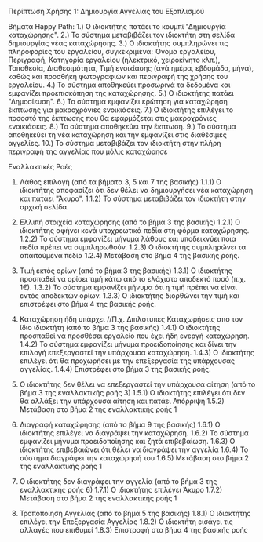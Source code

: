 Περίπτωση Χρήσης 1: Δημιουργία Αγγελίας του Εξοπλισμού

Βήματα Happy Path:
1.) Ο ιδιοκτήτης πατάει το κουμπί "Δημιουργία καταχώρησης".
2.) Το σύστημα μεταβιβάζει τον ιδιοκτήτη στη σελίδα δημιουργίας νέας καταχώρησης.
3.) Ο ιδιοκτήτης συμπληρώνει τις πληροφορίες του εργαλείου, συγκεκριμένα: Όνομα εργαλείου, Περιγραφή, Κατηγορία εργαλείου (ηλεκτρικό, χειροκίνητο κλπ.), Τοποθεσία, Διαθεσιμότητα, Τιμή ενοικίασης (ανά ημέρα, εβδομάδα, μήνα), καθώς και προσθήκη φωτογραφιών και περιγραφή της χρήσης του εργαλείου.
4.) Το σύστημα αποθηκεύει προσωρινά τα δεδομένα και εμφανίζει προεπισκόπηση της καταχώρησης.
5.) Ο ιδιοκτήτης πατάει "Δημοσίευση".
6.) Το σύστημα εμφανίζει ερώτηση για καταχώρηση έκπτωσης για μακροχρόνιες ενοικιάσεις.
7.) Ο ιδιοκτήτης επιλέγει το ποσοστό της έκπτωσης που θα εφαρμόζεται στις μακροχρόνιες ενοικιάσεις.
8.) Το σύστημα αποθηκεύει την έκπτωση.
9.) Το σύστημα αποθηκεύει τη νέα καταχώρηση και την εμφανίζει στις διαθέσιμες αγγελίες.
10.) Το σύστημα μεταβιβάζει τον ιδιοκτήτη στην πλήρη περιγραφή της αγγελίας που μόλις καταχώρησε

Εναλλακτικές Ροές
1. Λάθος επιλογή (από τα βήματα 3, 5 και 7 της βασικής)
1.1.1) Ο ιδιοκτήτης αποφασίζει ότι δεν θέλει να δημιουργήσει νέα καταχώρηση και πατάει "Άκυρο".
1.1.2) Το σύστημα μεταβιβάζει τον ιδιοκτήτη στην αρχική σελίδα.

2. Ελλιπή στοιχεία καταχώρησης (από το βήμα 3 της βασικής)
1.2.1) Ο ιδιοκτήτης αφήνει κενά υποχρεωτικά πεδία στη φόρμα καταχώρησης.
1.2.2) Το σύστημα εμφανίζει μήνυμα λάθους και υποδεικνύει ποια πεδία πρέπει να συμπληρωθούν.
1.2.3) Ο ιδιοκτήτης συμπληρώνει τα απαιτούμενα πεδία 
1.2.4) Μετάβαση στο βήμα 4 της βασικής ροής.

3. Τιμή εκτός ορίων (από το βήμα 3 της βασικής)
1.3.1) Ο ιδιοκτήτης προσπαθεί να ορίσει τιμή κάτω από το ελάχιστο αποδεκτό ποσό (π.χ. 1€).
1.3.2) Το σύστημα εμφανίζει μήνυμα ότι η τιμή πρέπει να είναι εντός αποδεκτών ορίων.
1.3.3) Ο ιδιοκτήτης διορθώνει την τιμή και επιστρέφει στο βήμα 4 της βασικής ροής.

4. Καταχώρηση ήδη υπάρχει //Π.χ. Διπλοτυπες Καταχωρήσεις απο τον ίδιο ιδιοκτήτη (από το βήμα 3 της βασικής)
1.4.1) Ο ιδιοκτήτης προσπαθεί να προσθέσει εργαλείο που έχει ήδη ενεργή καταχώρηση.
1.4.2) Το σύστημα εμφανίζει μήνυμα προειδοποίησης και δίνει την επιλογή επεξεργαστεί την υπάρχουσα καταχώρηση.
1.4.3) Ο ιδιοκτήτης επιλέγει ότι θα προχωρήσει με την επεξεργασία της υπάρχουσας αγγελίας.
1.4.4) Επιστρέφει στο βήμα 3 της βασικής ροής.

5. Ο ιδιοκτήτης δεν θέλει να επεξεργαστεί την υπάρχουσα αίτηση (από το βήμα 3 της εναλλακτικής ροής 3)
1.5.1) Ο ιδιοκτήτης επιλέγει ότι δεν θα αλλάξει την υπάρχουσα αίτηση και πατάει Απόρριψη
1.5.2) Μετάβαση στο βήμα 2 της εναλλακτικής ροής 1

6. Διαγραφή καταχώρησης (από το βήμα 9 της βασικής)
1.6.1) Ο ιδιοκτήτης επιλέγει να διαγράψει την καταχώρηση.
1.6.2) Το σύστημα εμφανίζει μήνυμα προειδοποίησης και ζητά επιβεβαίωση.
1.6.3) Ο ιδιοκτήτης επιβεβαιώνει ότι θέλει να διαγράψει την αγγελία
1.6.4) Το σύστημα διαγράφει την καταχώρησή του
1.6.5) Μετάβαση στο βήμα 2 της εναλλακτικής ροής 1

7. Ο ιδιοκτήτης δεν διαγράφει την αγγελία (από το βήμα 3 της εναλλακτικής ροής 6)
1.7.1) Ο ιδιοκτήτης επιλέγει Άκυρο
1.7.2) Μετάβαση στο βήμα 2 της εναλλακτικής ροής 1

8. Τροποποίηση Αγγελίας (από το βήμα 5 της βασικής)
1.8.1) Ο ιδιοκτήτης επιλέγει την Επεξεργασία Αγγελίας
1.8.2) Ο ιδιοκτήτη εισάγει τις αλλαγές που επιθυμεί
1.8.3) Επιστροφή στο βήμα 4 της βασικής ροής

<!-- 7. Απόδοση της καταχώρησής
7.1) Ο ιδιοκτήτης πατάει πάνω στην αγγελία.
7.2) Το σύστημα εμφανίζει την απόδοση της καταχώρησής του (προβολές, αποθηκεύσεις, αιτήματα).
7.3) Ο ιδιοκτήτης πατάει το κουμπί εξόδου.
7.4) Το σύστημα μεταβιβάζει τον ιδιοκτήτη στην αρχική σελίδα. -->

<!-- 8. Διαγραφή ανενεργών αγγελιών
8.1) Το σύστημα εντοπίζει αγγελίες που δεν έχουν ανανεωθεί ή δεν χρησιμοποιούνται για ένα προκαθορισμένο χρονικό διάστημα.
8.2) Το σύστημα ενημερώνει τον ιδιοκτήτη ή τον διαχειριστή της αγγελίας με ειδοποίηση για την ανενεργή κατάσταση.
8.3) Ο ιδιοκτήτης/διαχειριστής επιλέγει να διαγράψει την ανενεργή αγγελία.
8.4) Το σύστημα ζητά επιβεβαίωση για τη διαγραφή.
8.5) Αν επιβεβαιωθεί, το σύστημα διαγράφει την αγγελία και καταγράφει το γεγονός. -->